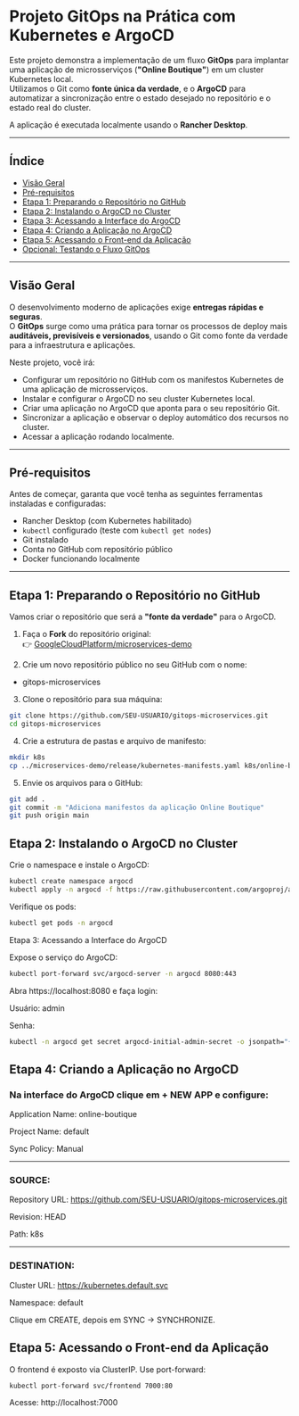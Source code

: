 # Projeto GitOps na Prática com Kubernetes e ArgoCD

Este projeto demonstra a implementação de um fluxo **GitOps** para implantar uma aplicação de microsserviços (**"Online Boutique"**) em um cluster Kubernetes local.  
Utilizamos o Git como **fonte única da verdade**, e o **ArgoCD** para automatizar a sincronização entre o estado desejado no repositório e o estado real do cluster.

A aplicação é executada localmente usando o **Rancher Desktop**.  

---

## Índice
- [Visão Geral](#visão-geral)
- [Pré-requisitos](#pré-requisitos)
- [Etapa 1: Preparando o Repositório no GitHub](#etapa-1-preparando-o-repositório-no-github)
- [Etapa 2: Instalando o ArgoCD no Cluster](#etapa-2-instalando-o-argocd-no-cluster)
- [Etapa 3: Acessando a Interface do ArgoCD](#etapa-3-acessando-a-interface-do-argocd)
- [Etapa 4: Criando a Aplicação no ArgoCD](#etapa-4-criando-a-aplicação-no-argocd)
- [Etapa 5: Acessando o Front-end da Aplicação](#etapa-5-acessando-o-front-end-da-aplicação)
- [Opcional: Testando o Fluxo GitOps](#opcional-testando-o-fluxo-gitops)

---

## Visão Geral
O desenvolvimento moderno de aplicações exige **entregas rápidas e seguras**.  
O **GitOps** surge como uma prática para tornar os processos de deploy mais **auditáveis, previsíveis e versionados**, usando o Git como fonte da verdade para a infraestrutura e aplicações.

Neste projeto, você irá:
- Configurar um repositório no GitHub com os manifestos Kubernetes de uma aplicação de microsserviços.  
- Instalar e configurar o ArgoCD no seu cluster Kubernetes local.  
- Criar uma aplicação no ArgoCD que aponta para o seu repositório Git.  
- Sincronizar a aplicação e observar o deploy automático dos recursos no cluster.  
- Acessar a aplicação rodando localmente.  

---

## Pré-requisitos
Antes de começar, garanta que você tenha as seguintes ferramentas instaladas e configuradas:

- Rancher Desktop (com Kubernetes habilitado)  
- `kubectl` configurado (teste com `kubectl get nodes`)  
- Git instalado  
- Conta no GitHub com repositório público  
- Docker funcionando localmente  

---

## Etapa 1: Preparando o Repositório no GitHub
Vamos criar o repositório que será a **"fonte da verdade"** para o ArgoCD.

1. Faça o **Fork** do repositório original:  
   👉 [GoogleCloudPlatform/microservices-demo](https://github.com/GoogleCloudPlatform/microservices-demo)

2. Crie um novo repositório público no seu GitHub com o nome:  
- gitops-microservices


3. Clone o repositório para sua máquina:  
```bash
git clone https://github.com/SEU-USUARIO/gitops-microservices.git
cd gitops-microservices
```

4. Crie a estrutura de pastas e arquivo de manifesto:
```bash
mkdir k8s
cp ../microservices-demo/release/kubernetes-manifests.yaml k8s/online-boutique.yaml
```

5. Envie os arquivos para o GitHub:
```bash
git add .
git commit -m "Adiciona manifestos da aplicação Online Boutique"
git push origin main
```

## Etapa 2: Instalando o ArgoCD no Cluster

Crie o namespace e instale o ArgoCD:
```bash
kubectl create namespace argocd
kubectl apply -n argocd -f https://raw.githubusercontent.com/argoproj/argo-cd/stable/manifests/install.yaml
```

Verifique os pods:
```bash
kubectl get pods -n argocd
```

Etapa 3: Acessando a Interface do ArgoCD

Expose o serviço do ArgoCD:
```bash
kubectl port-forward svc/argocd-server -n argocd 8080:443
```

Abra https://localhost:8080
 e faça login:

Usuário: admin

Senha:
```bash
kubectl -n argocd get secret argocd-initial-admin-secret -o jsonpath="{.data.password}" | base64 -d
```

## Etapa 4: Criando a Aplicação no ArgoCD

### Na interface do ArgoCD clique em + NEW APP e configure:

Application Name: online-boutique

Project Name: default

Sync Policy: Manual

---

### SOURCE:

Repository URL: https://github.com/SEU-USUARIO/gitops-microservices.git

Revision: HEAD

Path: k8s

---

### DESTINATION:

Cluster URL: https://kubernetes.default.svc

Namespace: default

Clique em CREATE, depois em SYNC → SYNCHRONIZE.

## Etapa 5: Acessando o Front-end da Aplicação

O frontend é exposto via ClusterIP. Use port-forward:
```bash
kubectl port-forward svc/frontend 7000:80
```
Acesse: http://localhost:7000

